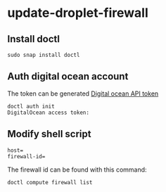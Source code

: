 # update-droplet-firewall

Install doctl
----
```
sudo snap install doctl
```

Auth digital ocean account
---
The token can be generated [Digital ocean API token](https://cloud.digitalocean.com/account/api/tokens)
```
doctl auth init
DigitalOcean access token:
```

Modify shell script 
---

```
host=
firewall-id=
```

The firewall id can be found with this command:
```
doctl compute firewall list
```
